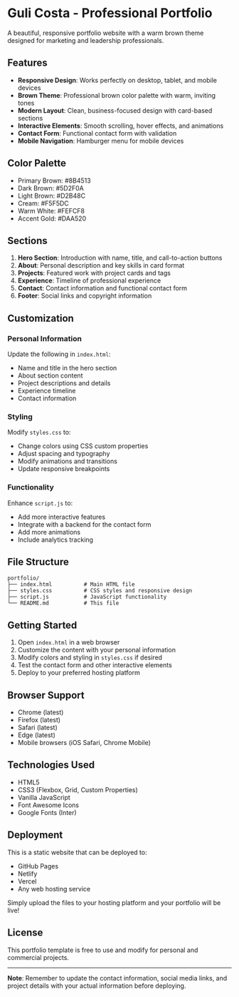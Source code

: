 # Guli Costa - Professional Portfolio

A beautiful, responsive portfolio website with a warm brown theme designed for marketing and leadership professionals.

## Features

- **Responsive Design**: Works perfectly on desktop, tablet, and mobile devices
- **Brown Theme**: Professional brown color palette with warm, inviting tones
- **Modern Layout**: Clean, business-focused design with card-based sections
- **Interactive Elements**: Smooth scrolling, hover effects, and animations
- **Contact Form**: Functional contact form with validation
- **Mobile Navigation**: Hamburger menu for mobile devices

## Color Palette

- Primary Brown: #8B4513
- Dark Brown: #5D2F0A
- Light Brown: #D2B48C
- Cream: #F5F5DC
- Warm White: #FEFCF8
- Accent Gold: #DAA520

## Sections

1. **Hero Section**: Introduction with name, title, and call-to-action buttons
2. **About**: Personal description and key skills in card format
3. **Projects**: Featured work with project cards and tags
4. **Experience**: Timeline of professional experience
5. **Contact**: Contact information and functional contact form
6. **Footer**: Social links and copyright information

## Customization

### Personal Information
Update the following in `index.html`:
- Name and title in the hero section
- About section content
- Project descriptions and details
- Experience timeline
- Contact information

### Styling
Modify `styles.css` to:
- Change colors using CSS custom properties
- Adjust spacing and typography
- Modify animations and transitions
- Update responsive breakpoints

### Functionality
Enhance `script.js` to:
- Add more interactive features
- Integrate with a backend for the contact form
- Add more animations
- Include analytics tracking

## File Structure

```
portfolio/
├── index.html          # Main HTML file
├── styles.css          # CSS styles and responsive design
├── script.js           # JavaScript functionality
└── README.md           # This file
```

## Getting Started

1. Open `index.html` in a web browser
2. Customize the content with your personal information
3. Modify colors and styling in `styles.css` if desired
4. Test the contact form and other interactive elements
5. Deploy to your preferred hosting platform

## Browser Support

- Chrome (latest)
- Firefox (latest)
- Safari (latest)
- Edge (latest)
- Mobile browsers (iOS Safari, Chrome Mobile)

## Technologies Used

- HTML5
- CSS3 (Flexbox, Grid, Custom Properties)
- Vanilla JavaScript
- Font Awesome Icons
- Google Fonts (Inter)

## Deployment

This is a static website that can be deployed to:
- GitHub Pages
- Netlify
- Vercel
- Any web hosting service

Simply upload the files to your hosting platform and your portfolio will be live!

## License

This portfolio template is free to use and modify for personal and commercial projects.

---

**Note**: Remember to update the contact information, social media links, and project details with your actual information before deploying.
